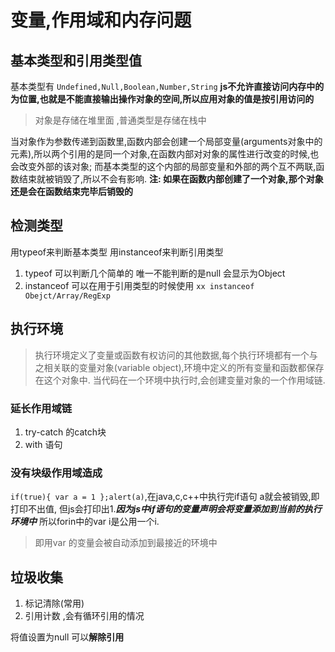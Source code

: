 # 变量,作用域和内存问题

## 基本类型和引用类型值

基本类型有 `Undefined,Null,Boolean,Number,String`
**js不允许直接访问内存中的为位置,也就是不能直接输出操作对象的空间,所以应用对象的值是按引用访问的**

>对象是存储在堆里面 ,普通类型是存储在栈中

当对象作为参数传递到函数里,函数内部会创建一个局部变量(arguments对象中的元素),所以两个引用的是同一个对象,在函数内部对对象的属性进行改变的时候,也会改变外部的该对象; 而基本类型的这个内部的局部变量和外部的两个互不两联,函数结束就被销毁了,所以不会有影响.
**注: 如果在函数内部创建了一个对象,那个对象还是会在函数结束完毕后销毁的**

## 检测类型

用typeof来判断基本类型 用instanceof来判断引用类型

1. typeof 可以判断几个简单的  唯一不能判断的是null 会显示为Object
2. instanceof 可以在用于引用类型的时候使用  `xx instanceof Obejct/Array/RegExp`

## 执行环境

>执行环境定义了变量或函数有权访问的其他数据,每个执行环境都有一个与之相关联的变量对象(variable object),环境中定义的所有变量和函数都保存在这个对象中.
>当代码在一个环境中执行时,会创建变量对象的一个作用域链.

### 延长作用域链

1. try-catch 的catch块
2. with 语句

### 没有块级作用域造成

`if(true){ var a = 1 };alert(a)`,在java,c,c++中执行完if语句 a就会被销毁,即打印不出值, 但js会打印出1.***因为js中if语句的变量声明会将变量添加到当前的执行环境中***   所以forin中的var i是公用一个i.

>即用var 的变量会被自动添加到最接近的环境中

## 垃圾收集

1. 标记清除(常用)
2. 引用计数 ,会有循环引用的情况

将值设置为null 可以**解除引用**

